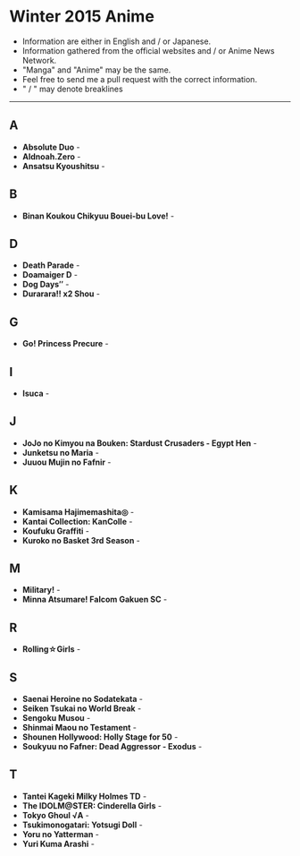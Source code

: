 # Winter 2015 Anime

* Information are either in English and / or Japanese.
* Information gathered from the official websites and / or Anime News Network.
* "Manga" and "Anime" may be the same.
* Feel free to send me a pull request with the correct information.
* " / " may denote breaklines

---

## A

* **Absolute Duo** - 
* **Aldnoah.Zero** - 
* **Ansatsu Kyoushitsu** - 

## B

* **Binan Koukou Chikyuu Bouei-bu Love!** - 

## D

* **Death Parade** - 
* **Doamaiger D** - 
* **Dog Days″** - 
* **Durarara!! x2 Shou** - 

## G

* **Go! Princess Precure** - 
 
## I

* **Isuca** - 

## J

* **JoJo no Kimyou na Bouken: Stardust Crusaders - Egypt Hen** - 
* **Junketsu no Maria** - 
* **Juuou Mujin no Fafnir** - 

## K

* **Kamisama Hajimemashita◎** - 
* **Kantai Collection: KanColle** - 
* **Koufuku Graffiti** - 
* **Kuroko no Basket 3rd Season** - 

## M

* **Military!** - 
* **Minna Atsumare! Falcom Gakuen SC** - 

## R

* **Rolling☆Girls** - 

## S

* **Saenai Heroine no Sodatekata** - 
* **Seiken Tsukai no World Break** - 
* **Sengoku Musou** - 
* **Shinmai Maou no Testament** - 
* **Shounen Hollywood: Holly Stage for 50** - 
* **Soukyuu no Fafner: Dead Aggressor - Exodus** - 

## T

* **Tantei Kageki Milky Holmes TD** - 
* **The IDOLM@STER: Cinderella Girls** -
* **Tokyo Ghoul √A** - 
* **Tsukimonogatari: Yotsugi Doll** - 
* **Yoru no Yatterman** - 
* **Yuri Kuma Arashi** - 